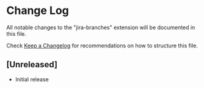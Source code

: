 # Change Log

All notable changes to the "jira-branches" extension will be documented in this file.

Check [Keep a Changelog](http://keepachangelog.com/) for recommendations on how to structure this file.

## [Unreleased]

- Initial release